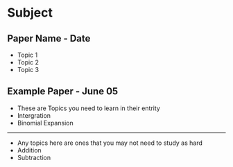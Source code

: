 
# Subject

## Paper Name - Date

- Topic 1
- Topic 2
- Topic 3

## Example Paper - June 05

- These are Topics you need to learn in their entrity
- Intergration
- Binomial Expansion

---

- Any topics here are ones that you may not need to study as hard
- Addition
- Subtraction